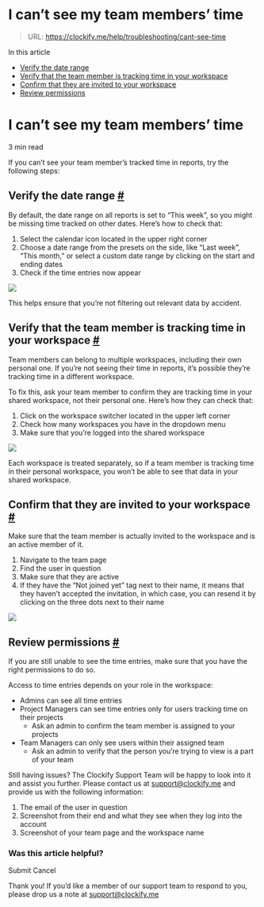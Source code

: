 # I can’t see my team members’ time

> URL: https://clockify.me/help/troubleshooting/cant-see-time

In this article

* [Verify the date range](#verify-the-date-range)
* [Verify that the team member is tracking time in your workspace](#verify-that-the-team-member-is-tracking-time-in-your-workspace)
* [Confirm that they are invited to your workspace](#confirm-that-they-are-invited-to-your-workspace)
* [Review permissions](#review-permissions)

# I can’t see my team members’ time

3 min read

If you can’t see your team member’s tracked time in reports, try the following steps:

## Verify the date range [#](#verify-the-date-range)

By default, the date range on all reports is set to “This week”, so you might be missing time tracked on other dates. Here’s how to check that:

1. Select the calendar icon located in the upper right corner
2. Choose a date range from the presets on the side, like “Last week”, “This month,” or select a custom date range by clicking on the start and ending dates
3. Check if the time entries now appear

![](https://lh7-rt.googleusercontent.com/docsz/AD_4nXevI-XTMWQseVnrBYH9QWNSqeS8FIxd4UkVQanMBOBdGEnxsjFRNZrOPgkiXfhnjVe37IRsRPJIcv0aBBaYxoD7T_S3ItChl0NauabtpBey9_efJKnKrSYckmjDCcUuDKB44wIt-Q?key=XZmssafXgdhlV2XB9mRUkEGN)

This helps ensure that you’re not filtering out relevant data by accident.

## Verify that the team member is tracking time in your workspace [#](#verify-that-the-team-member-is-tracking-time-in-your-workspace)

Team members can belong to multiple workspaces, including their own personal one. If you’re not seeing their time in reports, it’s possible they’re tracking time in a different workspace.

To fix this, ask your team member to confirm they are tracking time in your shared workspace, not their personal one. Here’s how they can check that:

1. Click on the workspace switcher located in the upper left corner
2. Check how many workspaces you have in the dropdown menu
3. Make sure that you’re logged into the shared workspace

![](https://lh7-rt.googleusercontent.com/docsz/AD_4nXcTf9h_q0TCNRtM-dfS4H1ynA6xDiagsRJyWooFExQoLl3n2m3CN6G2kl8I2JLIXfvXBL_-VRbfbQmVedhuqQWrGG5VtjxWvXiuTx7KTyLw5zvhFOf3qVZk3mG1UGoxXxFg_ILF?key=XZmssafXgdhlV2XB9mRUkEGN)

Each workspace is treated separately, so if a team member is tracking time in their personal workspace, you won’t be able to see that data in your shared workspace.

## Confirm that they are invited to your workspace [#](#confirm-that-they-are-invited-to-your-workspace)

Make sure that the team member is actually invited to the workspace and is an active member of it.

1. Navigate to the team page
2. Find the user in question
3. Make sure that they are active
4. If they have the “Not joined yet” tag next to their name, it means that they haven’t accepted the invitation, in which case, you can resend it by clicking on the three dots next to their name

![](https://lh7-rt.googleusercontent.com/docsz/AD_4nXd5sQFQgLAKyqp-IIaUEzcywpkjU8xg8RIaAdRKbzrea3tsUkW76IMHLnTI695-k9Y7I5ByKWU1ckoXAvJvdtcHJQPkn1lsLE-UXIfPgrI-ifFy6TeC266SaqNKMQ3jJS9wQxvyFA?key=XZmssafXgdhlV2XB9mRUkEGN)

## Review permissions [#](#review-permissions)

If you are still unable to see the time entries, make sure that you have the right permissions to do so.

Access to time entries depends on your role in the workspace:

* Admins can see all time entries
* Project Managers can see time entries only for users tracking time on their projects
  + Ask an admin to confirm the team member is assigned to your projects
* Team Managers can only see users within their assigned team
  + Ask an admin to verify that the person you’re trying to view is a part of your team

Still having issues? The Clockify Support Team will be happy to look into it and assist you further. Please contact us at [support@clockify.me](mailto:support@clockify.me) and provide us with the following information:

1. The email of the user in question
2. Screenshot from their end and what they see when they log into the account
3. Screenshot of your team page and the workspace name

### Was this article helpful?

Submit
Cancel

Thank you! If you’d like a member of our support team to respond to you, please drop us a note at support@clockify.me